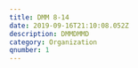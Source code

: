 ```yaml
---
title: DMM 8-14
date: 2019-09-16T21:10:08.052Z
description: DMMDMMD
category: Organization
qnumber: 1
---
```


